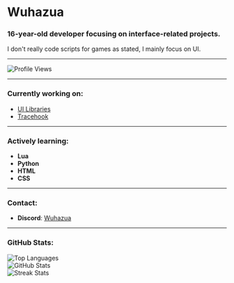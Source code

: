 # Wuhazua

### 16-year-old developer focusing on interface-related projects.  
I don't really code scripts for games as stated, I mainly focus on UI.

---

![Profile Views](https://komarev.com/ghpvc/?username=wuhazua&label=Profile%20views&color=0e75b6&style=flat)

---

### Currently working on:
- [UI Libraries](https://github.com/Wuhazua/UI-Libraries)
- [Tracehook](https://github.com/Wuhazua/Tracehook)

---

### Actively learning:
- **Lua**
- **Python**
- **HTML**
- **CSS**

---

### Contact:
- **Discord**: [Wuhazua](https://discord.com/users/605995776711327769)

---

### GitHub Stats:
![Top Languages](https://github-readme-stats.vercel.app/api/top-langs?username=wuhazua&show_icons=true&locale=en&layout=compact)  
![GitHub Stats](https://github-readme-stats.vercel.app/api?username=wuhazua&show_icons=true&locale=en)  
![Streak Stats](https://streak-stats.demolab.com/?user=Wuhazua)
